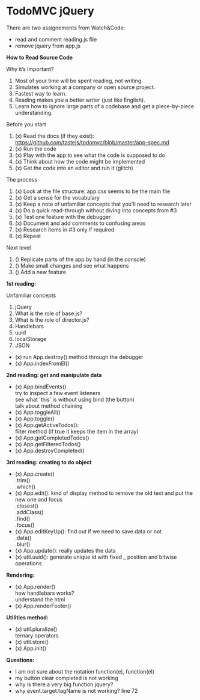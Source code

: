 TodoMVC jQuery
============================

There are two assignements from Watch&Code:
- read and comment reading.js file
- remove jquery from app.js

**How to Read Source Code**

Why it’s important?

1. Most of your time will be spent reading, not writing.
2. Simulates working at a company or open source project.
3. Fastest way to learn.
4. Reading makes you a better writer (just like English).
5. Learn how to ignore large parts of a codebase and get a piece-by-piece understanding.

Before you start
1. (x) Read the docs (if they exist): https://github.com/tastejs/todomvc/blob/master/app-spec.md
2. (x) Run the code
3. (x) Play with the app to see what the code is supposed to do
4. (x) Think about how the code might be implemented
5. (x) Get the code into an editor and run it (glitch)

The process
1. (x) Look at the file structure: app.css seems to be the main file
2. (x) Get a sense for the vocabulary
3. (x) Keep a note of unfamiliar concepts that you'll need to research later
4. (x) Do a quick read-through without diving into concepts from #3
5. (x) Test one feature with the debugger
6. (x) Document and add comments to confusing areas
7. (x) Research items in #3 only if required
8. (x) Repeat

Next level
1. () Replicate parts of the app by hand (in the console)
2. () Make small changes and see what happens
3. () Add a new feature

**1st reading:**  

Unfamiliar concepts
1. jQuery
2. What is the role of base.js?
3. What is the role of director.js?
4. Handlebars
5. uuid
6. localStorage
7. JSON

- (x) run App.destroy() method through the debugger
- (x) App.indexFromEl()

**2nd reading: get and manipulate data**

- (x) App.bindEvents()  
try to inspect a few event listeners  
see what 'this' is without using bind (the button)  
talk about method chaining
- (x) App.toggleAll()
- (x) App.toggle()
- (x) App.getActiveTodos():  
filter method (if true it keeps the item in the array)
- (x) App.getCompletedTodos()
- (x) App.getFilteredTodos()
- (x) App.destroyCompleted()

**3rd reading: creating to do object**

- (x) App.create()  
.trim()  
.which()
- (x) App.edit(): kind of display method to remove the old text and put the new one and focus  
.closest()  
.addClass()  
.find()  
.focus()
- (x) App.editKeyUp(): find out if we need to save data or not  
.data()  
.blur()
- (x) App.update(): really updates the data
- (x) util.uuid(): generate unique id with fixed _ position and bitwise operations

**Rendering:**

- (x) App.render()  
how handlebars works?  
understand the html
- (x) App.renderFooter()

**Utilities method:**

- (x) util.pluralize()  
ternary operators
- (x) util.store()
- (x) App.init()

**Questions:**

- I am not sure about the notation function(e), function(el)
- my button clear completed is not working
- why is there a very big function jquery?
- why event.target.tagName is not working? line 72